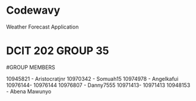 # Codewavy
Weather Forecast Application

# DCIT 202 GROUP 35

#GROUP MEMBERS

10945821 - Aristocratjnr
10970342 - Somuah15
10974978 - Angelkafui
10976144- 10976144
10976807 - Danny7555 
10971413- 10971413
10948153 - Abena Mawunyo
